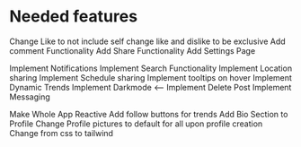 # Needed features

Change Like to not include self
change like and dislike to be exclusive
Add comment Functionality
Add Share Functionality
Add Settings Page

Implement Notifications
Implement Search Functionality
Implement Location sharing
Implement Schedule sharing
Implement tooltips on hover
Implement Dynamic Trends
Implement Darkmode <--
Implement Delete Post
Implement Messaging 

Make Whole App Reactive
Add follow buttons for trends
Add Bio Section to Profile
Change Profile pictures to default for all upon profile creation
Change from css to tailwind
